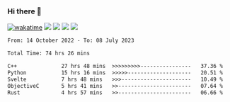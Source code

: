 ### Hi there 👋
[![wakatime](https://wakatime.com/badge/user/368879df-dc38-4b1a-86c4-8a2054a0e074.svg)](https://wakatime.com/@368879df-dc38-4b1a-86c4-8a2054a0e074)
<img src="https://img.shields.io/badge/Windows-0078D6?style=flat&logo=Windows&logoColor=white">
<img src="https://img.shields.io/badge/IntelliJ_IDEA-000000.svg?style=flat&logo=IntelliJ-IDEA&logoColor=white">
<img src="https://img.shields.io/badge/Visual_Studio_Code-007ACC?style=flat&logo=Visual-Studio-Code&logoColor=white">
<img src="https://img.shields.io/badge/Discord-5865F2?label=kano%233578&style=flat&logo=discord&logoColor=white">
<br>


<!--START_SECTION:waka-->

```txt
From: 14 October 2022 - To: 08 July 2023

Total Time: 74 hrs 26 mins

C++              27 hrs 48 mins  >>>>>>>>>----------------   37.36 %
Python           15 hrs 16 mins  >>>>>--------------------   20.51 %
Svelte           7 hrs 48 mins   >>>----------------------   10.49 %
ObjectiveC       5 hrs 41 mins   >>-----------------------   07.64 %
Rust             4 hrs 57 mins   >>-----------------------   06.66 %
```

<!--END_SECTION:waka-->
